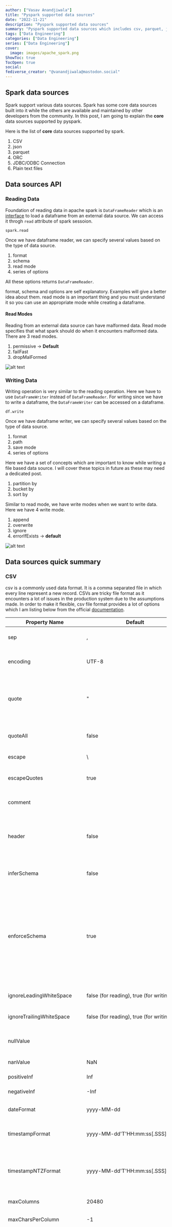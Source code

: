 ```yaml
---
author: ["Vasav Anandjiwala"]
title: "Pyspark supported data sources"
date: "2022-11-21"
description: "Pyspark supported data sources"
summary: "Pyspark supported data sources which includes csv, parquet, json, ORC etc."
tags: ["Data Engineering"]
categories: ["Data Engineering"]
series: ["Data Engineering"]
cover:
  image: images/apache_spark.png
ShowToc: true
TocOpen: true
social:
fediverse_creator: "@vanandjiwala@mastodon.social"
---
```


## Spark data sources

Spark support various data sources. Spark has some core data sources built into it while the others are available and maintained by other developers from the community. In this post, I am going to explain the **core** data sources supported by pyspark.

Here is the list of **core** data sources supported by spark.

1. CSV
2. json
3. parquet
4. ORC
5. JDBC/ODBC Connection
6. Plain text files

## Data sources API

### Reading Data

Foundation of reading data in apache spark is `DataFrameReader` which is an [interface](https://spark.apache.org/docs/latest/api/python/reference/pyspark.sql/api/pyspark.sql.DataFrameReader.html) to load a dataframe from an external data source. We can access it throgh `read` attribute of spark sessoion.

```
spark.read
```

Once we have dataframe reader, we can specify several values based on the type of data source.

1. format
2. schema
3. read mode
4. series of options

All these options returns `DataFrameReader`.

format, schema and options are self explanatory. Examples will give a better idea about them. read mode is an important thing and you must understand it so you can use an appropriate mode while creating a dataframe.

#### Read Modes

Reading from an external data source can have malformed data. Read mode specifies that what spark should do when it encounters malformed data. There are 3 read modes.

1.  permissive -> **Default**
2.  failFast
3.  dropMalFormed

![alt text](https://drive.google.com/uc?export=view&id=1d_Lvw7qYK76EYbrND92s3ThdB0tzjdhO)

### Writing Data

Writing operation is very similar to the reading operation. Here we have to use `DataFrameWriter` instead of `DataFrameReader`. For writing since we have to write a dataframe, the `DataFrameWriter` can be accessed on a dataframe.

```
df.write
```

Once we have dataframe writer, we can specify several values based on the type of data source.

1. format
2. path
3. save mode
4. series of options

Here we have a set of concepts which are important to know while writing a file based data source. I will cover these topics in future as these may need a dedicated post.

1. partition by
2. bucket by
3. sort by

Similar to read mode, we have write modes when we want to write data. Here we have 4 write mode.

1. append
2. overwrite
3. ignore
4. errorIfExists -> **default**

![alt text](https://drive.google.com/uc?export=view&id=14s7dPKmOHvdt3tPLY2lrAAla7cCB70Lf)

## Data sources quick summary

### CSV

csv is a commonly used data format. It is a comma separated file in which every line represent a new record. CSVs are tricky file format as it encounters a lot of issues in the production system due to the assumptions made. In order to make it flexible, csv file format provides a lot of options which I am listing below from the official [documentation](https://spark.apache.org/docs/latest/sql-data-sources-csv.html).

| Property Name             | Default                                                      | Meaning                                                                                                                                                                                                                                                                                                                                                                                                                                                                                                                                                                                                                                                                                                                                                                                                                                                                                                                                                                                                                                                                                                                                                                                                       | Scope      |
| ------------------------- | ------------------------------------------------------------ | ------------------------------------------------------------------------------------------------------------------------------------------------------------------------------------------------------------------------------------------------------------------------------------------------------------------------------------------------------------------------------------------------------------------------------------------------------------------------------------------------------------------------------------------------------------------------------------------------------------------------------------------------------------------------------------------------------------------------------------------------------------------------------------------------------------------------------------------------------------------------------------------------------------------------------------------------------------------------------------------------------------------------------------------------------------------------------------------------------------------------------------------------------------------------------------------------------------- | ---------- |
| sep                       | ,                                                            | Sets a separator for each field and value. This separator can be one or more characters.                                                                                                                                                                                                                                                                                                                                                                                                                                                                                                                                                                                                                                                                                                                                                                                                                                                                                                                                                                                                                                                                                                                      | read/write |
| encoding                  | UTF-8                                                        | For reading, decodes the CSV files by the given encoding type. For writing, specifies encoding (charset) of saved CSV files. CSV built-in functions ignore this option.                                                                                                                                                                                                                                                                                                                                                                                                                                                                                                                                                                                                                                                                                                                                                                                                                                                                                                                                                                                                                                       | read/write |
| quote                     | "                                                            | Sets a single character used for escaping quoted values where the separator can be part of the value. For reading, if you would like to turn off quotations, you need to set not null but an empty string. For writing, if an empty string is set, it uses u0000 (null character).                                                                                                                                                                                                                                                                                                                                                                                                                                                                                                                                                                                                                                                                                                                                                                                                                                                                                                                            | read/write |
| quoteAll                  | false                                                        | A flag indicating whether all values should always be enclosed in quotes. Default is to only escape values containing a quote character.                                                                                                                                                                                                                                                                                                                                                                                                                                                                                                                                                                                                                                                                                                                                                                                                                                                                                                                                                                                                                                                                      | write      |
| escape                    | \                                                            | Sets a single character used for escaping quotes inside an already quoted value.                                                                                                                                                                                                                                                                                                                                                                                                                                                                                                                                                                                                                                                                                                                                                                                                                                                                                                                                                                                                                                                                                                                              | read/write |
| escapeQuotes              | true                                                         | A flag indicating whether values containing quotes should always be enclosed in quotes. Default is to escape all values containing a quote character.                                                                                                                                                                                                                                                                                                                                                                                                                                                                                                                                                                                                                                                                                                                                                                                                                                                                                                                                                                                                                                                         | write      |
| comment                   |                                                              | Sets a single character used for skipping lines beginning with this character. By default, it is disabled.                                                                                                                                                                                                                                                                                                                                                                                                                                                                                                                                                                                                                                                                                                                                                                                                                                                                                                                                                                                                                                                                                                    | read       |
| header                    | false                                                        | For reading, uses the first line as names of columns. For writing, writes the names of columns as the first line. Note that if the given path is a RDD of Strings, this header option will remove all lines same with the header if exists. CSV built-in functions ignore this option.                                                                                                                                                                                                                                                                                                                                                                                                                                                                                                                                                                                                                                                                                                                                                                                                                                                                                                                        | read/write |
| inferSchema               | false                                                        | Infers the input schema automatically from data. It requires one extra pass over the data. CSV built-in functions ignore this option.                                                                                                                                                                                                                                                                                                                                                                                                                                                                                                                                                                                                                                                                                                                                                                                                                                                                                                                                                                                                                                                                         | read       |
| enforceSchema             | true                                                         | If it is set to true, the specified or inferred schema will be forcibly applied to datasource files, and headers in CSV files will be ignored. If the option is set to false, the schema will be validated against all headers in CSV files in the case when the header option is set to true. Field names in the schema and column names in CSV headers are checked by their positions taking into account spark.sql.caseSensitive. Though the default value is true, it is recommended to disable the enforceSchema option to avoid incorrect results. CSV built-in functions ignore this option.                                                                                                                                                                                                                                                                                                                                                                                                                                                                                                                                                                                                           | read       |
| ignoreLeadingWhiteSpace   | false (for reading), true (for writing)                      | A flag indicating whether or not leading whitespaces from values being read/written should be skipped.                                                                                                                                                                                                                                                                                                                                                                                                                                                                                                                                                                                                                                                                                                                                                                                                                                                                                                                                                                                                                                                                                                        | read/write |
| ignoreTrailingWhiteSpace  | false (for reading), true (for writing)                      | A flag indicating whether or not trailing whitespaces from values being read/written should be skipped.                                                                                                                                                                                                                                                                                                                                                                                                                                                                                                                                                                                                                                                                                                                                                                                                                                                                                                                                                                                                                                                                                                       | read/write |
| nullValue                 |                                                              | Sets the string representation of a null value. Since 2.0.1, this nullValue param applies to all supported types including the string type.                                                                                                                                                                                                                                                                                                                                                                                                                                                                                                                                                                                                                                                                                                                                                                                                                                                                                                                                                                                                                                                                   | read/write |
| nanValue                  | NaN                                                          | Sets the string representation of a non-number value.                                                                                                                                                                                                                                                                                                                                                                                                                                                                                                                                                                                                                                                                                                                                                                                                                                                                                                                                                                                                                                                                                                                                                         | read       |
| positiveInf               | Inf                                                          | Sets the string representation of a positive infinity value.                                                                                                                                                                                                                                                                                                                                                                                                                                                                                                                                                                                                                                                                                                                                                                                                                                                                                                                                                                                                                                                                                                                                                  | read       |
| negativeInf               | -Inf                                                         | Sets the string representation of a negative infinity value.                                                                                                                                                                                                                                                                                                                                                                                                                                                                                                                                                                                                                                                                                                                                                                                                                                                                                                                                                                                                                                                                                                                                                  | read       |
| dateFormat                | yyyy-MM-dd                                                   | Sets the string that indicates a date format. Custom date formats follow the formats at Datetime Patterns. This applies to date type.                                                                                                                                                                                                                                                                                                                                                                                                                                                                                                                                                                                                                                                                                                                                                                                                                                                                                                                                                                                                                                                                         | read/write |
| timestampFormat           | yyyy-MM-dd'T'HH:mm:ss[.SSS][XXX]                             | Sets the string that indicates a timestamp format. Custom date formats follow the formats at Datetime Patterns. This applies to timestamp type.                                                                                                                                                                                                                                                                                                                                                                                                                                                                                                                                                                                                                                                                                                                                                                                                                                                                                                                                                                                                                                                               | read/write |
| timestampNTZFormat        | yyyy-MM-dd'T'HH:mm:ss[.SSS]                                  | Sets the string that indicates a timestamp without timezone format. Custom date formats follow the formats at Datetime Patterns. This applies to timestamp without timezone type, note that zone-offset and time-zone components are not supported when writing or reading this data type.                                                                                                                                                                                                                                                                                                                                                                                                                                                                                                                                                                                                                                                                                                                                                                                                                                                                                                                    | read/write |
| maxColumns                | 20480                                                        | Defines a hard limit of how many columns a record can have.                                                                                                                                                                                                                                                                                                                                                                                                                                                                                                                                                                                                                                                                                                                                                                                                                                                                                                                                                                                                                                                                                                                                                   | read       |
| maxCharsPerColumn         | -1                                                           | Defines the maximum number of characters allowed for any given value being read. By default, it is -1 meaning unlimited length                                                                                                                                                                                                                                                                                                                                                                                                                                                                                                                                                                                                                                                                                                                                                                                                                                                                                                                                                                                                                                                                                | read       |
| mode                      | PERMISSIVE                                                   | Allows a mode for dealing with corrupt records during parsing. It supports the following case-insensitive modes. Note that Spark tries to parse only required columns in CSV under column pruning. Therefore, corrupt records can be different based on required set of fields. This behavior can be controlled by spark.sql.csv.parser.columnPruning.enabled (enabled by default). PERMISSIVE: when it meets a corrupted record, puts the malformed string into a field configured by columnNameOfCorruptRecord, and sets malformed fields to null. To keep corrupt records, an user can set a string type field named columnNameOfCorruptRecord in an user-defined schema. If a schema does not have the field, it drops corrupt records during parsing. A record with less/more tokens than schema is not a corrupted record to CSV. When it meets a record having fewer tokens than the length of the schema, sets null to extra fields. When the record has more tokens than the length of the schema, it drops extra tokens. DROPMALFORMED: ignores the whole corrupted records. This mode is unsupported in the CSV built-in functions. FAILFAST: throws an exception when it meets corrupted records. | read       |
| columnNameOfCorruptRecord | (value of spark.sql.columnNameOfCorruptRecord configuration) | Allows renaming the new field having malformed string created by PERMISSIVE mode. This overrides spark.sql.columnNameOfCorruptRecord.                                                                                                                                                                                                                                                                                                                                                                                                                                                                                                                                                                                                                                                                                                                                                                                                                                                                                                                                                                                                                                                                         | read       |
| multiLine                 | false                                                        | Parse one record, which may span multiple lines, per file. CSV built-in functions ignore this option.                                                                                                                                                                                                                                                                                                                                                                                                                                                                                                                                                                                                                                                                                                                                                                                                                                                                                                                                                                                                                                                                                                         | read       |
| charToEscapeQuoteEscaping | escape or \0                                                 | Sets a single character used for escaping the escape for the quote character. The default value is escape character when escape and quote characters are different, \0 otherwise.                                                                                                                                                                                                                                                                                                                                                                                                                                                                                                                                                                                                                                                                                                                                                                                                                                                                                                                                                                                                                             | read/write |
| samplingRatio             | 1.0                                                          | Defines fraction of rows used for schema inferring. CSV built-in functions ignore this option.                                                                                                                                                                                                                                                                                                                                                                                                                                                                                                                                                                                                                                                                                                                                                                                                                                                                                                                                                                                                                                                                                                                | read       |
| emptyValue                | (for reading), "" (for writing)                              | Sets the string representation of an empty value.                                                                                                                                                                                                                                                                                                                                                                                                                                                                                                                                                                                                                                                                                                                                                                                                                                                                                                                                                                                                                                                                                                                                                             | read/write |
| locale                    | en-US                                                        | Sets a locale as language tag in IETF BCP 47 format. For instance, this is used while parsing dates and timestamps.                                                                                                                                                                                                                                                                                                                                                                                                                                                                                                                                                                                                                                                                                                                                                                                                                                                                                                                                                                                                                                                                                           | read       |
| lineSep                   | \r, \r\n and \n (for reading), \n (for writing)              | Defines the line separator that should be used for parsing/writing. Maximum length is 1 character. CSV built-in functions ignore this option.                                                                                                                                                                                                                                                                                                                                                                                                                                                                                                                                                                                                                                                                                                                                                                                                                                                                                                                                                                                                                                                                 | read/write |
| unescapedQuoteHandling    | STOP_AT_DELIMITER                                            | Defines how the CsvParser will handle values with unescaped quotes. STOP_AT_CLOSING_QUOTE: If unescaped quotes are found in the input, accumulate the quote character and proceed parsing the value as a quoted value, until a closing quote is found. BACK_TO_DELIMITER: If unescaped quotes are found in the input, consider the value as an unquoted value. This will make the parser accumulate all characters of the current parsed value until the delimiter is found. If no delimiter is found in the value, the parser will continue accumulating characters from the input until a delimiter or line ending is found. STOP_AT_DELIMITER: If unescaped quotes are found in the input, consider the value as an unquoted value. This will make the parser accumulate all characters until the delimiter or a line ending is found in the input. SKIP_VALUE: If unescaped quotes are found in the input, the content parsed for the given value will be skipped and the value set in nullValue will be produced instead. RAISE_ERROR: If unescaped quotes are found in the input, a TextParsingException will be thrown.                                                                                | read       |
| compression               | (none)                                                       | Compression codec to use when saving to file. This can be one of the known case-insensitive shorten names (none, bzip2, gzip, lz4, snappy and deflate). CSV built-in functions ignore this option.                                                                                                                                                                                                                                                                                                                                                                                                                                                                                                                                                                                                                                                                                                                                                                                                                                                                                                                                                                                                            | write      |

```
spark.read.format("csv").option("mode", "FAILFAST").option("inferSchema", True).option("path","/some/path/file.csv").load()
```

### Json

Json file format is stable as it allows you to append to a file with new records. Since Json have structure, spark can make assumptions. Since Json file have structre, we have less number of options associated with this format.

| Property Name                      | Default                                                                                 | Meaning                                                                                                                                                                                                                                                                                                                                                                                                                                                                                                                                                                                                                                                                                                              | Scope      |
| ---------------------------------- | --------------------------------------------------------------------------------------- | -------------------------------------------------------------------------------------------------------------------------------------------------------------------------------------------------------------------------------------------------------------------------------------------------------------------------------------------------------------------------------------------------------------------------------------------------------------------------------------------------------------------------------------------------------------------------------------------------------------------------------------------------------------------------------------------------------------------- | ---------- |
| timeZone                           | (value of spark.sql.session.timeZone configuration)                                     | Sets the string that indicates a time zone ID to be used to format timestamps in the JSON datasources or partition values. The following formats of timeZone are supported: Region-based zone ID: It should have the form 'area/city', such as 'America/Los_Angeles'. Zone offset: It should be in the format '(+\|-)HH:mm', for example '-08:00' or '+01:00'. Also 'UTC' and 'Z' are supported as aliases of '+00:00'. Other short names like 'CST' are not recommended to use because they can be ambiguous.                                                                                                                                                                                                       | read/write |
| primitivesAsString                 | false                                                                                   | Infers all primitive values as a string type.                                                                                                                                                                                                                                                                                                                                                                                                                                                                                                                                                                                                                                                                        | read       |
| prefersDecimal                     | false                                                                                   | Infers all floating-point values as a decimal type. If the values do not fit in decimal, then it infers them as doubles.                                                                                                                                                                                                                                                                                                                                                                                                                                                                                                                                                                                             | read       |
| allowComments                      | false                                                                                   | Ignores Java/C++ style comment in JSON records.                                                                                                                                                                                                                                                                                                                                                                                                                                                                                                                                                                                                                                                                      | read       |
| allowUnquotedFieldNames            | false                                                                                   | Allows unquoted JSON field names.                                                                                                                                                                                                                                                                                                                                                                                                                                                                                                                                                                                                                                                                                    | read       |
| allowSingleQuotes                  | true                                                                                    | Allows single quotes in addition to double quotes.                                                                                                                                                                                                                                                                                                                                                                                                                                                                                                                                                                                                                                                                   | read       |
| allowNumericLeadingZero            | false                                                                                   | Allows leading zeros in numbers (e.g. 00012).                                                                                                                                                                                                                                                                                                                                                                                                                                                                                                                                                                                                                                                                        | read       |
| allowBackslashEscapingAnyCharacter | false                                                                                   | Allows accepting quoting of all character using backslash quoting mechanism.                                                                                                                                                                                                                                                                                                                                                                                                                                                                                                                                                                                                                                         | read       |
| mode                               | PERMISSIVE                                                                              | Allows a mode for dealing with corrupt records during parsing. PERMISSIVE: when it meets a corrupted record, puts the malformed string into a field configured by columnNameOfCorruptRecord, and sets malformed fields to null. To keep corrupt records, an user can set a string type field named columnNameOfCorruptRecord in an user-defined schema. If a schema does not have the field, it drops corrupt records during parsing. When inferring a schema, it implicitly adds a columnNameOfCorruptRecord field in an output schema. DROPMALFORMED: ignores the whole corrupted records. This mode is unsupported in the JSON built-in functions. FAILFAST: throws an exception when it meets corrupted records. | read       |
| columnNameOfCorruptRecord          | (value of spark.sql.columnNameOfCorruptRecord configuration)                            | Allows renaming the new field having malformed string created by PERMISSIVE mode. This overrides spark.sql.columnNameOfCorruptRecord.                                                                                                                                                                                                                                                                                                                                                                                                                                                                                                                                                                                | read       |
| dateFormat                         | yyyy-MM-dd                                                                              | Sets the string that indicates a date format. Custom date formats follow the formats at datetime pattern. This applies to date type.                                                                                                                                                                                                                                                                                                                                                                                                                                                                                                                                                                                 | read/write |
| timestampFormat                    | yyyy-MM-dd'T'HH:mm:ss[.SSS][XXX]                                                        | Sets the string that indicates a timestamp format. Custom date formats follow the formats at datetime pattern. This applies to timestamp type.                                                                                                                                                                                                                                                                                                                                                                                                                                                                                                                                                                       | read/write |
| timestampNTZFormat                 | yyyy-MM-dd'T'HH:mm:ss[.SSS]                                                             | Sets the string that indicates a timestamp without timezone format. Custom date formats follow the formats at Datetime Patterns. This applies to timestamp without timezone type, note that zone-offset and time-zone components are not supported when writing or reading this data type.                                                                                                                                                                                                                                                                                                                                                                                                                           | read/write |
| multiLine                          | false                                                                                   | Parse one record, which may span multiple lines, per file. JSON built-in functions ignore this option.                                                                                                                                                                                                                                                                                                                                                                                                                                                                                                                                                                                                               | read       |
| allowUnquotedControlChars          | false                                                                                   | Allows JSON Strings to contain unquoted control characters (ASCII characters with value less than 32, including tab and line feed characters) or not.                                                                                                                                                                                                                                                                                                                                                                                                                                                                                                                                                                | read       |
| encoding                           | Detected automatically when multiLine is set to true (for reading), UTF-8 (for writing) | For reading, allows to forcibly set one of standard basic or extended encoding for the JSON files. For example UTF-16BE, UTF-32LE. For writing, Specifies encoding (charset) of saved json files. JSON built-in functions ignore this option.                                                                                                                                                                                                                                                                                                                                                                                                                                                                        | read/write |
| lineSep                            | \r, \r\n, \n (for reading), \n (for writing)                                            | Defines the line separator that should be used for parsing. JSON built-in functions ignore this option.                                                                                                                                                                                                                                                                                                                                                                                                                                                                                                                                                                                                              | read/write |
| samplingRatio                      | 1.0                                                                                     | Defines fraction of input JSON objects used for schema inferring.                                                                                                                                                                                                                                                                                                                                                                                                                                                                                                                                                                                                                                                    | read       |
| dropFieldIfAllNull                 | false                                                                                   | Whether to ignore column of all null values or empty array/struct during schema inference.                                                                                                                                                                                                                                                                                                                                                                                                                                                                                                                                                                                                                           | read       |
| locale                             | en-US                                                                                   | Sets a locale as language tag in IETF BCP 47 format. For instance, locale is used while parsing dates and timestamps.                                                                                                                                                                                                                                                                                                                                                                                                                                                                                                                                                                                                | read       |
| allowNonNumericNumbers             | true                                                                                    | Allows JSON parser to recognize set of “Not-a-Number” (NaN) tokens as legal floating number values. +INF: for positive infinity, as well as alias of +Infinity and Infinity. -INF: for negative infinity, alias -Infinity. NaN: for other not-a-numbers, like result of division by zero.                                                                                                                                                                                                                                                                                                                                                                                                                            | read       |
| compression                        | (none)                                                                                  | Compression codec to use when saving to file. This can be one of the known case-insensitive shorten names (none, bzip2, gzip, lz4, snappy and deflate). JSON built-in functions ignore this option.                                                                                                                                                                                                                                                                                                                                                                                                                                                                                                                  | write      |
| ignoreNullFields                   | (value of spark.sql.jsonGenerator.ignoreNullFields configuration)                       | Whether to ignore null fields when generating JSON objects.                                                                                                                                                                                                                                                                                                                                                                                                                                                                                                                                                                                                                                                          | write      |

### Parquet

- This is an open-source column oriente data source
- Provides storage optimization for analytics workload
- Saves storage
- Allow reading individual columns
- Works great with spark
- Supports complext types
- Schema is build into parquet files

| Property Name      | Default                                                             | Meaning                                                                                                                                                                                                                                                                                                                                                                                                                                                                                       | Scope |
| ------------------ | ------------------------------------------------------------------- | --------------------------------------------------------------------------------------------------------------------------------------------------------------------------------------------------------------------------------------------------------------------------------------------------------------------------------------------------------------------------------------------------------------------------------------------------------------------------------------------- | ----- |
| datetimeRebaseMode | (value of spark.sql.parquet.datetimeRebaseModeInRead configuration) | The datetimeRebaseMode option allows to specify the rebasing mode for the values of the DATE, TIMESTAMP_MILLIS, TIMESTAMP_MICROS logical types from the Julian to Proleptic Gregorian calendar. Currently supported modes are: EXCEPTION: fails in reads of ancient dates/timestamps that are ambiguous between the two calendars. CORRECTED: loads dates/timestamps without rebasing. LEGACY: performs rebasing of ancient dates/timestamps from the Julian to Proleptic Gregorian calendar. | read  |
| int96RebaseMode    | (value of spark.sql.parquet.int96RebaseModeInRead configuration)    | The int96RebaseMode option allows to specify the rebasing mode for INT96 timestamps from the Julian to Proleptic Gregorian calendar. Currently supported modes are: EXCEPTION: fails in reads of ancient INT96 timestamps that are ambiguous between the two calendars. CORRECTED: loads INT96 timestamps without rebasing. LEGACY: performs rebasing of ancient timestamps from the Julian to Proleptic Gregorian calendar.                                                                  | read  |
| mergeSchema        | (value of spark.sql.parquet.mergeSchema configuration)              | Sets whether we should merge schemas collected from all Parquet part-files. This will override spark.sql.parquet.mergeSchema.                                                                                                                                                                                                                                                                                                                                                                 | read  |
| compression        | snappy                                                              | Compression codec to use when saving to file. This can be one of the known case-insensitive shorten names (none, uncompressed, snappy, gzip, lzo, brotli, lz4, and zstd). This will override spark.sql.parquet.compression.codec.                                                                                                                                                                                                                                                             | write |

### ORC

- Similar to parquet
- Designed for hadoop workloads

| Property Name | Default | Meaning                                                                                                                                                                                                                 | Scope |
| ------------- | ------- | ----------------------------------------------------------------------------------------------------------------------------------------------------------------------------------------------------------------------- | ----- |
| mergeSchema   | false   | sets whether we should merge schemas collected from all ORC part-files. This will override spark.sql.orc.mergeSchema. The default value is specified in spark.sql.orc.mergeSchema.                                      | read  |
| compression   | snappy  | compression codec to use when saving to file. This can be one of the known case-insensitive shorten names (none, snappy, zlib, lzo, zstd and lz4). This will override orc.compress and spark.sql.orc.compression.codec. | write |

### Text Files

- For text files, each line becomes a record.

| Property Name | Default                                      | Meaning                                                                                                                                                 | Scope      |
| ------------- | -------------------------------------------- | ------------------------------------------------------------------------------------------------------------------------------------------------------- | ---------- |
| wholetext     | false                                        | If true, read each file from input path(s) as a single row.                                                                                             | read       |
| lineSep       | \r, \r\n, \n (for reading), \n (for writing) | Defines the line separator that should be used for reading or writing.                                                                                  | read/write |
| compression   | (none)                                       | Compression codec to use when saving to file. This can be one of the known case-insensitive shorten names (none, bzip2, gzip, lz4, snappy and deflate). | write      |

### Conclusion

In this post, I tried to include the read and write operations for core spark sources. I have not covered SQL as I am planning to use it and then create a blog post based on my learning. In the subsequent post, I will cover advanced I/O concepts for apache spark.

### References

1. https://jaceklaskowski.gitbooks.io/mastering-spark-sql/content/spark-sql-DataFrameReader.html
2. Spark-the definitive guide
3. https://spark.apache.org/docs/latest/sql-data-sources-csv.html
